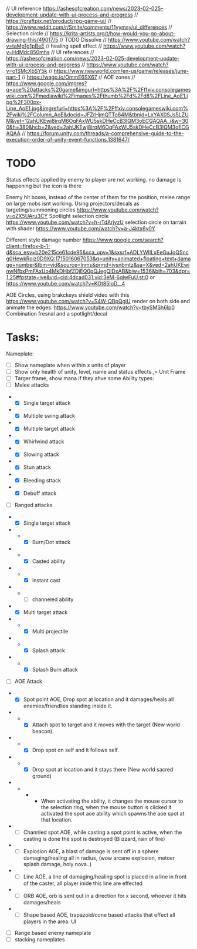 // UI reference https://ashesofcreation.com/news/2023-02-025-development-update-with-ui-process-and-progress
// https://craftpix.net/product/rpg-game-ui/
// https://www.reddit.com/r/Smite/comments/11yymsy/ui_differences
// Selection circle
// https://krita-artists.org/t/how-would-you-go-about-drawing-this/49017/5
// TODO Dissolve 
// https://www.youtube.com/watch?v=taMp1g1pBeE
// healing spell effect
// https://www.youtube.com/watch?v=HdMdc850mhs
// UI references
// https://ashesofcreation.com/news/2023-02-025-development-update-with-ui-process-and-progress
// https://www.youtube.com/watch?v=o1SMcXbSY5k
// https://www.newworld.com/en-us/game/releases/june-part-1
// https://wago.io/OmmE6SX67
// AOE zones 
// https://www.google.com/imgres?q=aoe%20attacks%20game&imgurl=https%3A%2F%2Fffxiv.consolegameswiki.com%2Fmediawiki%2Fimages%2Fthumb%2Fd%2Fd8%2FLine_AoE1.jpg%2F300px-Line_AoE1.jpg&imgrefurl=https%3A%2F%2Fffxiv.consolegameswiki.com%2Fwiki%2FColumn_AoE&docid=JFZrHjmQTTo64M&tbnid=LxYAX0SJs5LZUM&vet=12ahUKEwj8irqM6OqFAxWU5skDHeCcB3IQM3oECGAQAA..i&w=300&h=380&hcb=2&ved=2ahUKEwj8irqM6OqFAxWU5skDHeCcB3IQM3oECGAQAA
// https://forum.unity.com/threads/a-comprehensive-guide-to-the-execution-order-of-unity-event-functions.1381647/

# TODO
Status effects applied by enemy to player are not working. no damage is happening but the icon is there

Enemy hit boxes, instead of the center of them for the position, melee range on large mobs isnt working.
Using projectors/decals as targeting/summoning circles https://www.youtube.com/watch?v=oZX5UAru3CY
Spotlight selection circle https://www.youtube.com/watch?v=h-rTdArjyzU
selection circle on tarrain with shader https://www.youtube.com/watch?v=a-J4ktx6y0Y

Different style damage number https://www.google.com/search?client=firefox-b-1-d&sca_esv=b20e215ce61cde95&sca_upv=1&sxsrf=ADLYWIILxEeGuJoQSncg0HewkRoiz0D9XQ:1715016067053&q=unity+animated+floating+text+damage+number&tbm=vid&source=lnms&prmd=ivsnbmtz&sa=X&ved=2ahUKEwinwNfbxPmFAxUo4MkDHbfZDjEQ0pQJegQIDxAB&biw=1536&bih=703&dpr=1.25#fpstate=ive&vld=cid:4dcad031,vid:3eM-6qlwFuU,st:0
or 
https://www.youtube.com/watch?v=KOt85IoD__4

AOE Circles, using brakckeys shield video with this https://www.youtube.com/watch?v=S4W-QBpQgiU
render on both side and animate the edges. https://www.youtube.com/watch?v=tbySMSh6Ip0
Combination fresnal and a spotlight/decal
# Tasks:
Nameplate:
- [ ] Show nameplate when within x units of player
- [ ] Show only health of unity, level, name and status effects.,=
Unit Frame
- [ ] Targer frame, show mana if they ahve some
Ability types:
 - [ ] Melee attacks
 - - [X] Single target attack
 - - [X] Multiple swing attack
 - - [X] Multiple target attack
 - - [X] Whirlwind attack
 - - [X] Slowing attack
 - - [x] Stun attack
 - - [x] Bleeding sttack
 - - [X] Debuff attack
 - [ ] Ranged attacks
 - - [X] Single target attack
 - - - [X] Burn/Dot attack
 - - - [X] Casted ability
 - - - [X] instant cast
 - - - [ ] channeled ability
 - - [X] Multi target attack
 - - - [X] Multi projectile
 - - - [X] Splash attack
 - - - [X] Splash Burn attack
 - [ ] AOE Attack
 - - [X] Spot point AOE, Drop spot at location and it damages/heals all enemies/friendlies standing inside it.
 - - - [X] Attach spot to target and it moves with the target (New world beacon).
 - - - [X] Drop spot on self and it follows self.
 - - - [X] Drop spot at location and it stays there (New world sacred ground)
 - - - - When activating the ability, it changes the mouse cursor to the selection ring, when the mouse button is clicked it activated the spot aoe ability which spawns the aoe spot at that location.
 - - [ ] Channled spot AOE, while casting a spot point is active, when the casting is done the spot is destroyed (Blizzard, rain of fire)
 - - [ ] Explosion AOE, a blast of damage is sent off in a sphere damaging/healing all in radius, (wow arcane explosion, metoer splash damage, holy nova..)
 - - [ ] Line AOE, a line of damaging/healing spot is placed in a line in front of the caster, all player inide this line are effected
 - - [ ] ORB AOE, orb is sent out in a direction for x second, whoever it hits damages/heals
 - - [ ] Shape based AOE, trapazoid/cone based attacks that effect all players in the area.
UI
- [ ] Range based enemy nameplate
- [ ] stacking nameplates